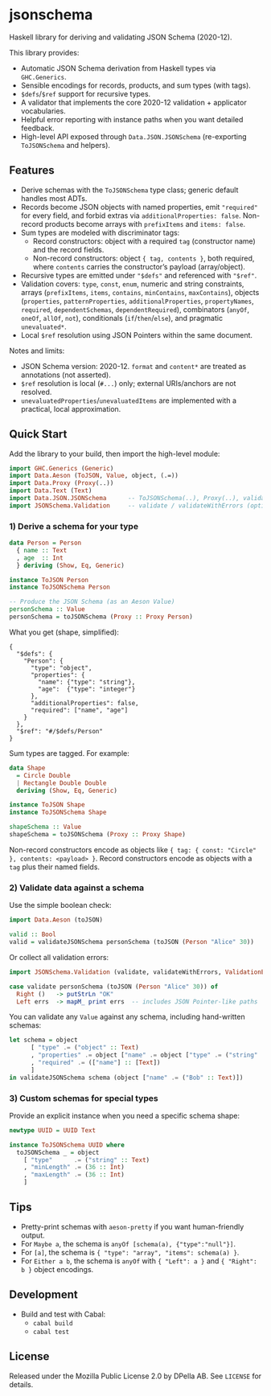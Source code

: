 # jsonschema

Haskell library for deriving and validating JSON Schema (2020-12).

This library provides:

- Automatic JSON Schema derivation from Haskell types via `GHC.Generics`.
- Sensible encodings for records, products, and sum types (with tags).
- `$defs`/`$ref` support for recursive types.
- A validator that implements the core 2020-12 validation + applicator vocabularies.
- Helpful error reporting with instance paths when you want detailed feedback.
- High-level API exposed through `Data.JSON.JSONSchema` (re-exporting `ToJSONSchema` and helpers).


## Features

- Derive schemas with the `ToJSONSchema` type class; generic default handles most ADTs.
- Records become JSON objects with named properties, emit `"required"` for every field, and forbid extras via `additionalProperties: false`. Non-record products become arrays with `prefixItems` and `items: false`.
- Sum types are modeled with discriminator tags:
  - Record constructors: object with a required `tag` (constructor name) and the record fields.
  - Non-record constructors: object `{ tag, contents }`, both required, where `contents` carries the constructor’s payload (array/object).
- Recursive types are emitted under `"$defs"` and referenced with `"$ref"`.
- Validation covers: `type`, `const`, `enum`, numeric and string constraints, arrays (`prefixItems`, `items`, `contains`, `minContains`, `maxContains`), objects (`properties`, `patternProperties`, `additionalProperties`, `propertyNames`, `required`, `dependentSchemas`, `dependentRequired`), combinators (`anyOf`, `oneOf`, `allOf`, `not`), conditionals (`if`/`then`/`else`), and pragmatic `unevaluated*`.
- Local `$ref` resolution using JSON Pointers within the same document.

Notes and limits:

- JSON Schema version: 2020-12. `format` and `content*` are treated as annotations (not asserted).
- `$ref` resolution is local (`#...`) only; external URIs/anchors are not resolved.
- `unevaluatedProperties`/`unevaluatedItems` are implemented with a practical, local approximation.


## Quick Start

Add the library to your build, then import the high-level module:

```haskell
import GHC.Generics (Generic)
import Data.Aeson (ToJSON, Value, object, (.=))
import Data.Proxy (Proxy(..))
import Data.Text (Text)
import Data.JSON.JSONSchema      -- ToJSONSchema(..), Proxy(..), validateJSONSchema
import JSONSchema.Validation     -- validate / validateWithErrors (optional)
```

### 1) Derive a schema for your type

```haskell
data Person = Person
  { name :: Text
  , age  :: Int
  } deriving (Show, Eq, Generic)

instance ToJSON Person
instance ToJSONSchema Person

-- Produce the JSON Schema (as an Aeson Value)
personSchema :: Value
personSchema = toJSONSchema (Proxy :: Proxy Person)
```

What you get (shape, simplified):

```jsonc
{
  "$defs": {
    "Person": {
      "type": "object",
      "properties": {
        "name": {"type": "string"},
        "age":  {"type": "integer"}
      },
      "additionalProperties": false,
      "required": ["name", "age"]
    }
  },
  "$ref": "#/$defs/Person"
}
```

Sum types are tagged. For example:

```haskell
data Shape
  = Circle Double
  | Rectangle Double Double
  deriving (Show, Eq, Generic)

instance ToJSON Shape
instance ToJSONSchema Shape

shapeSchema :: Value
shapeSchema = toJSONSchema (Proxy :: Proxy Shape)
```

Non-record constructors encode as objects like `{ tag: { const: "Circle" }, contents: <payload> }`.
Record constructors encode as objects with a `tag` plus their named fields.


### 2) Validate data against a schema

Use the simple boolean check:

```haskell
import Data.Aeson (toJSON)

valid :: Bool
valid = validateJSONSchema personSchema (toJSON (Person "Alice" 30))
```

Or collect all validation errors:

```haskell
import JSONSchema.Validation (validate, validateWithErrors, ValidationError(..))

case validate personSchema (toJSON (Person "Alice" 30)) of
  Right ()   -> putStrLn "OK"
  Left errs  -> mapM_ print errs  -- includes JSON Pointer-like paths
```

You can validate any `Value` against any schema, including hand-written schemas:

```haskell
let schema = object
      [ "type" .= ("object" :: Text)
      , "properties" .= object ["name" .= object ["type" .= ("string" :: Text)]]
      , "required" .= (["name"] :: [Text])
      ]
in validateJSONSchema schema (object ["name" .= ("Bob" :: Text)])
```


### 3) Custom schemas for special types

Provide an explicit instance when you need a specific schema shape:

```haskell
newtype UUID = UUID Text

instance ToJSONSchema UUID where
  toJSONSchema _ = object
    [ "type"      .= ("string" :: Text)
    , "minLength" .= (36 :: Int)
    , "maxLength" .= (36 :: Int)
    ]
```


## Tips

- Pretty-print schemas with `aeson-pretty` if you want human-friendly output.
- For `Maybe a`, the schema is `anyOf [schema(a), {"type":"null"}]`.
- For `[a]`, the schema is `{ "type": "array", "items": schema(a) }`.
- For `Either a b`, the schema is `anyOf` with `{ "Left": a }` and `{ "Right": b }` object encodings.


## Development

- Build and test with Cabal:
  - `cabal build`
  - `cabal test`


## License

Released under the Mozilla Public License 2.0 by DPella AB. See `LICENSE` for details.
